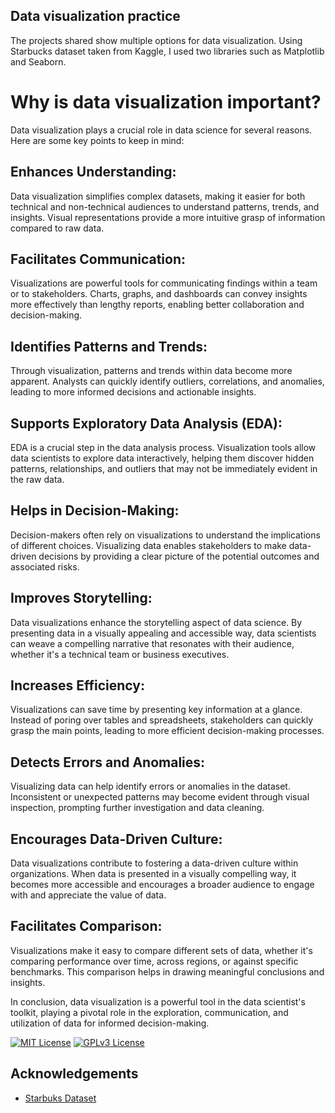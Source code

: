 


## Data visualization practice

The projects shared show multiple options for data visualization. Using Starbucks dataset taken from Kaggle, I used two libraries such as Matplotlib and Seaborn.




# Why is data visualization important? 

 Data visualization plays a crucial role in data science for several reasons. Here are some key points to keep in mind: 

## Enhances Understanding:
Data visualization simplifies complex datasets, making it easier for both technical and non-technical audiences to understand patterns, trends, and insights. Visual representations provide a more intuitive grasp of information compared to raw data.

## Facilitates Communication:
Visualizations are powerful tools for communicating findings within a team or to stakeholders. Charts, graphs, and dashboards can convey insights more effectively than lengthy reports, enabling better collaboration and decision-making.

## Identifies Patterns and Trends:
Through visualization, patterns and trends within data become more apparent. Analysts can quickly identify outliers, correlations, and anomalies, leading to more informed decisions and actionable insights.

## Supports Exploratory Data Analysis (EDA):
EDA is a crucial step in the data analysis process. Visualization tools allow data scientists to explore data interactively, helping them discover hidden patterns, relationships, and outliers that may not be immediately evident in the raw data.

## Helps in Decision-Making:
Decision-makers often rely on visualizations to understand the implications of different choices. Visualizing data enables stakeholders to make data-driven decisions by providing a clear picture of the potential outcomes and associated risks.

## Improves Storytelling:
Data visualizations enhance the storytelling aspect of data science. By presenting data in a visually appealing and accessible way, data scientists can weave a compelling narrative that resonates with their audience, whether it's a technical team or business executives.

## Increases Efficiency:
Visualizations can save time by presenting key information at a glance. Instead of poring over tables and spreadsheets, stakeholders can quickly grasp the main points, leading to more efficient decision-making processes.

## Detects Errors and Anomalies:
Visualizing data can help identify errors or anomalies in the dataset. Inconsistent or unexpected patterns may become evident through visual inspection, prompting further investigation and data cleaning.

## Encourages Data-Driven Culture:
Data visualizations contribute to fostering a data-driven culture within organizations. When data is presented in a visually compelling way, it becomes more accessible and encourages a broader audience to engage with and appreciate the value of data.

## Facilitates Comparison:
Visualizations make it easy to compare different sets of data, whether it's comparing performance over time, across regions, or against specific benchmarks. This comparison helps in drawing meaningful conclusions and insights.

In conclusion, data visualization is a powerful tool in the data scientist's toolkit, playing a pivotal role in the exploration, communication, and utilization of data for informed decision-making.


[![MIT License](https://img.shields.io/badge/Python-blue
)](https://choosealicense.com/licenses/mit/)
[![GPLv3 License](https://img.shields.io/badge/Thank_you_for_reading-8A2BE2
)](https://opensource.org/licenses/)



## Acknowledgements

 - [Starbuks Dataset](https://www.kaggle.com/datasets/henryshan/starbuckss)




